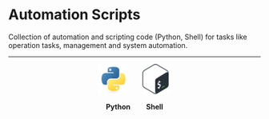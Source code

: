 # Automation Scripts

Collection of automation and scripting code (Python, Shell) for tasks like operation tasks, management and system automation.

---

<p align="center">
  <img src="https://raw.githubusercontent.com/devicons/devicon/master/icons/python/python-original.svg" alt="Python" width="60" height="60" />
  &nbsp;&nbsp;&nbsp;&nbsp;
  <img src="https://raw.githubusercontent.com/devicons/devicon/master/icons/bash/bash-original.svg" alt="Shell" width="60" height="60" />
</p>

<p align="center">
  <b>Python</b>&nbsp;&nbsp;&nbsp;&nbsp;&nbsp;&nbsp;&nbsp;&nbsp;<b>Shell</b>
</p>

